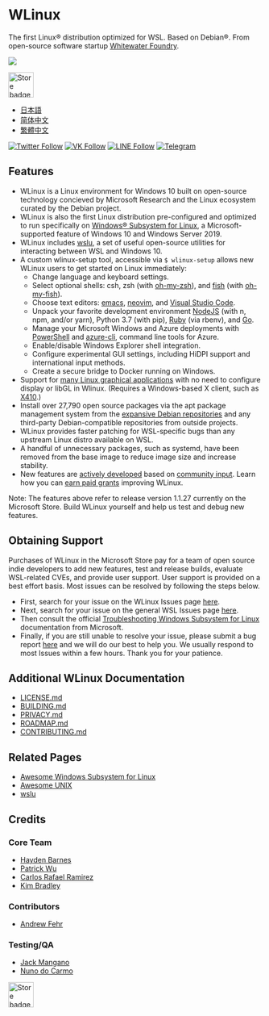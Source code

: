 # WLinux

The first Linux® distribution optimized for WSL. Based on Debian®. From open-source software startup [Whitewater Foundry](https://whitewaterfoundry.com).

<img src='https://github.com/WhitewaterFoundry/Screenshots/raw/master/ezgif.com-gif-maker.gif'>

<a href='//www.microsoft.com/store/apps/9NV1GV1PXZ6P?ocid=badge'><img src='https://assets.windowsphone.com/85864462-9c82-451e-9355-a3d5f874397a/English_get-it-from-MS_InvariantCulture_Default.png' alt='Store badge' height=50/></a>

- [日本語](README.ja.md)
- [简体中文](README.zh-hans.md)
- [繁體中文](README.zh-hant.md)

[![Twitter Follow](https://img.shields.io/twitter/follow/espadrine.svg?label=Follow&style=social)](https://twitter.com/WLinuxApp)
[![VK Follow](https://img.shields.io/badge/VK-WLinux-4c75a3.svg)](https://vk.com/wlinux)
[![LINE Follow](https://img.shields.io/badge/LINE-WLinux-00c300.svg)](https://line.me/R/ti/p/%40yck9322o)
[![Telegram](https://img.shields.io/badge/Telegram-wslinux-0088cc.svg)](https://t.me/wslinux)

## Features

- WLinux is a Linux environment for Windows 10 built on open-source technology concieved by Microsoft Research and the Linux ecosystem curated by the Debian project.
- WLinux is also the first Linux distribution pre-configured and optimized to run specifically on [Windows® Subsystem for Linux](https://github.com/sirredbeard/Awesome-WSL), a Microsoft-supported feature of Windows 10 and Windows Server 2019.
- WLinux includes [wslu](https://github.com/wslutilities/wslu), a set of useful open-source utilities for interacting between WSL and Windows 10.
- A custom wlinux-setup tool, accessible via `$ wlinux-setup` allows new WLinux users to get started on Linux immediately:
    - Change language and keyboard settings.
    - Select optional shells: csh, zsh (with [oh-my-zsh](https://ohmyz.sh/)), and [fish](https://fishshell.com/) (with [oh-my-fish](https://github.com/oh-my-fish/oh-my-fish)).
    - Choose text editors: [emacs](https://www.gnu.org/software/emacs/), [neovim](https://neovim.io/), and [Visual Studio Code](https://code.visualstudio.com/).
    - Unpack your favorite development environment [NodeJS](https://nodejs.org/) (with n, npm, and/or yarn), Python 3.7 (with pip), [Ruby](http://www.ruby-lang.org/) (via rbenv), and [Go](https://golang.org/).
    - Manage your Microsoft Windows and Azure deployments with [PowerShell](https://github.com/PowerShell/PowerShell) and [azure-cli](https://github.com/Azure/azure-cli), command line tools for Azure.
    - Enable/disable Windows Explorer shell integration.
    - Configure experimental GUI settings, including HiDPI support and international input methods.
    - Create a secure bridge to Docker running on Windows.
- Support for [many Linux graphical applications](https://github.com/ethanhs/WSL-Programs) with no need to configure display or libGL in Wlinux. (Requires a Windows-based X client, such as [X410](http://afflnk.microsoft.com/c/1291904/459838/7593?prodsku=9NLP712ZMN9Q&u=https%3A%2F%2Fwww.microsoft.com%2Fen-us%2Fstore%2Fp%2Fx410%2F9NLP712ZMN9Q).)
- Install over 27,790 open source packages via the apt package management system from the [expansive Debian repositories](https://packages.debian.org/testing/) and any third-party Debian-compatible repositories from outside projects.
- WLinux provides faster patching for WSL-specific bugs than any upstream Linux distro available on WSL.
- A handful of unnecessary packages, such as systemd, have been removed from the base image to reduce image size and increase stability.
- New features are [actively developed](https://github.com/WhitewaterFoundry/WLinux/pulls) based on [community input](https://github.com/WhitewaterFoundry/WLinux/issues). Learn how you can [earn paid grants](CONTRIBUTING.md) improving WLinux. 

Note: The features above refer to release version 1.1.27 currently on the Microsoft Store. Build WLinux yourself and help us test and debug new features. 

## Obtaining Support

Purchases of WLinux in the Microsoft Store pay for a team of open source indie developers to add new features, test and release builds, evaluate WSL-related CVEs, and provide user support. User support is provided on a best effort basis. Most issues can be resolved by following the steps below. 

- First, search for your issue on the WLinux Issues page [here](https://github.com/whitewaterfoundry/WLinux/issues).
- Next, search for your issue on the general WSL Issues page [here](https://github.com/Microsoft/WSL/issues).
- Then consult the official [Troubleshooting Windows Subsystem for Linux](https://docs.microsoft.com/en-us/windows/wsl/troubleshooting) documentation from Microsoft.
- Finally, if you are still unable to resolve your issue, please submit a bug report [here](https://github.com/WhitewaterFoundry/WLinux/issues/new?template=bug_report.md) and we will do our best to help you. We usually respond to most Issues within a few hours. Thank you for your patience.

## Additional WLinux Documentation

- [LICENSE.md](LICENSE.md)
- [BUILDING.md](BUILDING.md)
- [PRIVACY.md](PRIVACY.md)
- [ROADMAP.md](ROADMAP.md)
- [CONTRIBUTING.md](CONTRIBUTING.md)

## Related Pages

- [Awesome Windows Subsystem for Linux](https://github.com/sirredbeard/Awesome-WSL)
- [Awesome UNIX](https://github.com/sirredbeard/Awesome-UNIX)
- [wslu](https://github.com/wslutilities/wslu)

## Credits

### Core Team

- [Hayden Barnes](https://github.com/sirredbeard)
- [Patrick Wu](https://github.com/patrick330602)
- [Carlos Rafael Ramirez](https://github.com/crramirez)
- [Kim Bradley](https://github.com/grufwub)

### Contributors

- [Andrew Fehr](https://github.com/ThatWeirdAndrew)

### Testing/QA

- [Jack Mangano](https://thechipcollective.com/)
- [Nuno do Carmo](http://wslcorsair.blogspot.com/)

<a href='//www.microsoft.com/store/apps/9NV1GV1PXZ6P?ocid=badge'><img src='https://assets.windowsphone.com/85864462-9c82-451e-9355-a3d5f874397a/English_get-it-from-MS_InvariantCulture_Default.png' alt='Store badge' height=50/></a>
